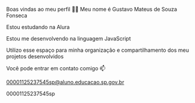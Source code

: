Boas vindas ao meu perfil 💙💙
Meu nome é Gustavo Mateus de Souza Fonseca

Estou estudando na Alura

Estou me desenvolvendo na linguagem JavaScript

Utilizo esse espaço para minha organização e compartilhamento dos meu projetos desenvolvidos

Você pode entrar em contato comigo 📫

00001125237545sp@aluno.educacao.sp.gov.br

00001125237545sp
